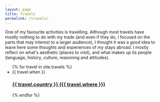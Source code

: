 ```yaml
---
layout: page
title: Travels
permalink: /travels/
---
```


One of my favourite activities is travelling. Although most travels have mostly nothing to do with my trade (and even if they do, I focused on the parts that may interest to a larger audience), I thought it was a good idea to leave here some thoughts and experiences of my stays abroad. I mostly reflect on what's aesthetic (places to visit), and what makes up its people (language, history, culture, reasoning and attitudes).

<ul class="post-list">
    {% for travel in site.travels %}
        <li>
            <span class="post-meta">{{ travel.when }}</span>
            <h3><a class="post-link" href="{{ travel.url }}">{{ travel.country }} ({{ travel.where }})</a></h3>
        </li>
    {% endfor %}
</ul>
